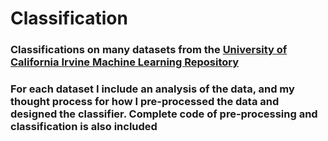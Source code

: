 # Classification

### Classifications on many datasets from the [University of California Irvine Machine Learning Repository](http://archive.ics.uci.edu/ml/)
### For each dataset I include an analysis of the data, and my thought process for how I pre-processed the data and designed the classifier.  Complete code of pre-processing and classification is also included